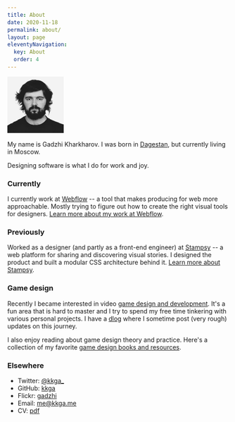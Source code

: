 ```yaml
---
title: About
date: 2020-11-18
permalink: about/
layout: page
eleventyNavigation:
  key: About
  order: 4
---
```


<img style="width: 8rem;" src="/img/face.jpg" />

My name is Gadzhi Kharkharov. I was born in [Dagestan](https://wikipedia.org/wiki/Dagestan), but currently living in Moscow.

Designing software is what I do for work and joy.

### Currently

I currently work at [Webflow](https://webflow.com) -- a tool that makes producing for web more approachable. Mostly trying to figure out how to create the right visual tools for designers.
[Learn more about my work at Webflow](/webflow/).

### Previously

Worked as a designer (and partly as a front-end engineer) at [Stampsy](https://stampsy.com) -- a web platform for sharing and discovering visual stories. I designed the product and built a modular CSS architecture behind it.
[Learn more about Stampsy](/stampsy/).

### Game design

Recently I became interested in video [game design and development](/tags/gamedev). It's a fun area that is hard to master and I try to spend my free time tinkering with various personal projects. I have a [dlog](/tags/dlog) where I sometime post (very rough) updates on this journey.

I also enjoy reading about game design theory and practice. Here's a collection of my favorite [game design books and resources](gamedesign-resources.md).

### Elsewhere

- Twitter: [@kkga\_](https://twitter.com/kkga_)
- GitHub: [kkga](https://github.com/kkga)
- Flickr: [gadzhi](https://flickr.com/gadzhi)
- Email: [me@kkga.me](mailto:me@kkga.me)
- CV: [pdf](static/about/cv.pdf)
